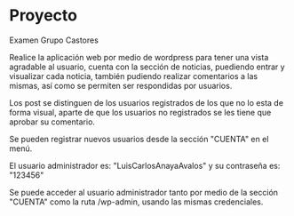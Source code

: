 # Proyecto
Examen Grupo Castores

Realice la aplicación web por medio de wordpress para tener una vista agradable al usuario, cuenta con la sección de noticias, puediendo entrar y visualizar cada noticia, también pudiendo realizar comentarios a las mismas, así como se permiten ser respondidas por usuarios.

Los post se distinguen de los usuarios registrados de los que no lo esta de forma visual, aparte de que los usuarios no registrados se les tiene que aprobar su comentario.

Se pueden registrar nuevos usuarios desde la sección "CUENTA" en el menú.

El usuario administrador es: "LuisCarlosAnayaAvalos" y su contraseña es: "123456"

Se puede acceder al usuario administrador tanto por medio de la sección "CUENTA" como la ruta /wp-admin, usando las mismas credenciales.

